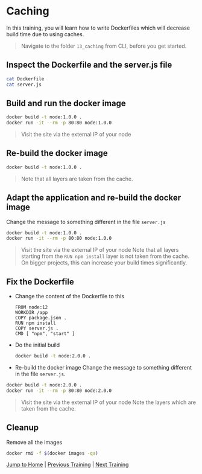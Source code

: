 # Caching

In this training, you will learn how to write Dockerfiles which will decrease build time due to using caches.

>Navigate to the folder `13_caching` from CLI, before you get started. 

## Inspect the Dockerfile and the server.js file
```bash
cat Dockerfile
cat server.js
```

## Build and run the docker image
```bash
docker build -t node:1.0.0 .
docker run -it --rm -p 80:80 node:1.0.0
```
>Visit the site via the external IP of your node

## Re-build the docker image
```bash
docker build -t node:1.0.0 .
```
>Note that all layers are taken from the cache.

## Adapt the application and re-build the docker image

Change the message to something different in the file `server.js`
```bash
docker build -t node:1.0.0 .
docker run -it --rm -p 80:80 node:1.0.0
```
>Visit the site via the external IP of your node
>Note that all layers starting from the `RUN npm install` layer is not taken from the cache. On bigger projects, this can increase your build times significantly. 

## Fix the Dockerfile
* Change the content of the Dockerfile to this

  ```docker
  FROM node:12
  WORKDIR /app
  COPY package.json .
  RUN npm install
  COPY server.js .
  CMD [ "npm", "start" ]
  ```

* Do the initial build
  ```bash
  docker build -t node:2.0.0 .
  ```

* Re-build the docker image
Change the message to something different in the file `server.js`.
```bash
docker build -t node:2.0.0 .
docker run -it --rm -p 80:80 node:2.0.0
```
>Visit the site via the external IP of your node
>Note the layers which are taken from the cache.

## Cleanup
Remove all the images
```bash
docker rmi -f $(docker images -qa)
```

[Jump to Home](../README.md) | [Previous Training](../12_shell-vs-cmd-form-PID1/README.md) | [Next Training](../14_multistaged-builds/README.md)
